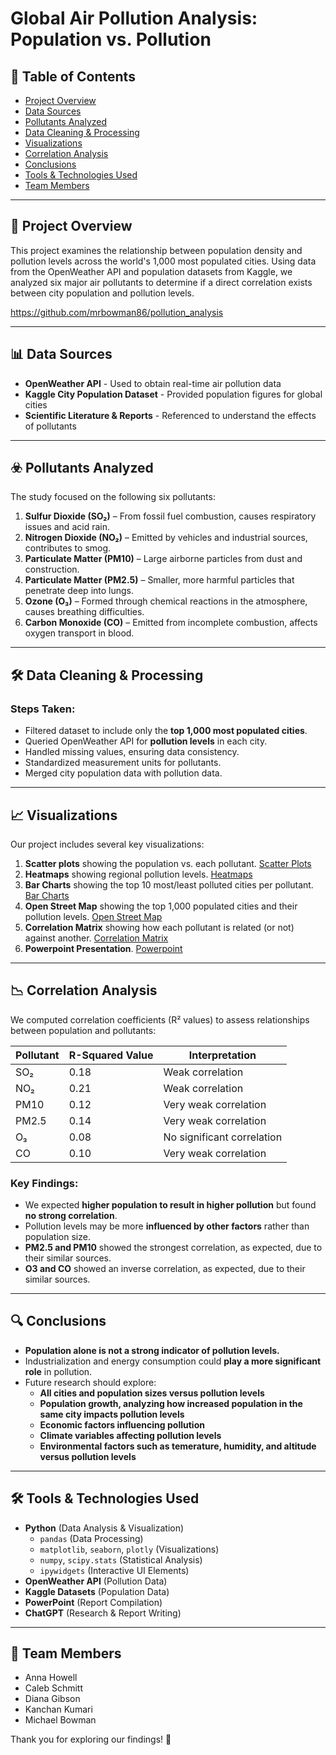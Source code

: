 # Global Air Pollution Analysis: Population vs. Pollution

## 📌 Table of Contents
- [Project Overview](#project-overview)
- [Data Sources](#data-sources)
- [Pollutants Analyzed](#pollutants-analyzed)
- [Data Cleaning & Processing](#data-cleaning--processing)
- [Visualizations](#visualizations)
- [Correlation Analysis](#correlation-analysis)
- [Conclusions](#conclusions)
- [Tools & Technologies Used](#tools--technologies-used)
- [Team Members](#team-members)

---

<a id="project-overview"></a>
## 📖 Project Overview
This project examines the relationship between population density and pollution levels across the world's 1,000 most populated cities. Using data from the OpenWeather API and population datasets from Kaggle, we analyzed six major air pollutants to determine if a direct correlation exists between city population and pollution levels. 

https://github.com/mrbowman86/pollution_analysis

---

<a id="data-sources"></a>
## 📊 Data Sources
- **OpenWeather API** - Used to obtain real-time air pollution data
- **Kaggle City Population Dataset** - Provided population figures for global cities
- **Scientific Literature & Reports** - Referenced to understand the effects of pollutants

---

<a id="pollutants-analyzed"></a>
## ☣️ Pollutants Analyzed
The study focused on the following six pollutants:

1. **Sulfur Dioxide (SO₂)** – From fossil fuel combustion, causes respiratory issues and acid rain.
2. **Nitrogen Dioxide (NO₂)** – Emitted by vehicles and industrial sources, contributes to smog.
3. **Particulate Matter (PM10)** – Large airborne particles from dust and construction.
4. **Particulate Matter (PM2.5)** – Smaller, more harmful particles that penetrate deep into lungs.
5. **Ozone (O₃)** – Formed through chemical reactions in the atmosphere, causes breathing difficulties.
6. **Carbon Monoxide (CO)** – Emitted from incomplete combustion, affects oxygen transport in blood.

---

<a id="data-cleaning--processing"></a>
## 🛠 Data Cleaning & Processing
### Steps Taken:
- Filtered dataset to include only the **top 1,000 most populated cities**.
- Queried OpenWeather API for **pollution levels** in each city.
- Handled missing values, ensuring data consistency.
- Standardized measurement units for pollutants.
- Merged city population data with pollution data.

---

<a id="visualizations"></a>
## 📈 Visualizations
Our project includes several key visualizations:

1. **Scatter plots** showing the population vs. each pollutant.
   [Scatter Plots](https://github.com/mrbowman86/pollution_analysis/blob/main/resources/Scatter_Plot_Visualizations.pdf)
2. **Heatmaps** showing regional pollution levels.
   [Heatmaps](https://github.com/mrbowman86/pollution_analysis/blob/main/resources/Heat_Map_Visualizations.pdf)
3. **Bar Charts** showing the top 10 most/least polluted cities per pollutant.
   [Bar Charts](https://github.com/mrbowman86/pollution_analysis/blob/main/resources/Bar_Chart_Visualizations.pdf)
4. **Open Street Map** showing the top 1,000 populated cities and their pollution levels.
   [Open Street Map](https://github.com/mrbowman86/pollution_analysis/blob/main/resources/City_Open_Street_Map.pdf)
5. **Correlation Matrix** showing how each pollutant is related (or not) against another.
   [Correlation Matrix](https://github.com/mrbowman86/pollution_analysis/blob/main/resources/Correlation_Matrix.pdf)
6. **Powerpoint Presentation**.
   [Powerpoint](GLOBAL_AIR_POLLUTION_ANALYSIS.pptx)   

---

<a id="correlation-analysis"></a>
## 📉 Correlation Analysis
We computed correlation coefficients (R² values) to assess relationships between population and pollutants:

| Pollutant | R-Squared Value | Interpretation |
|-----------|---------------|----------------|
| SO₂ | 0.18 | Weak correlation |
| NO₂ | 0.21 | Weak correlation |
| PM10 | 0.12 | Very weak correlation |
| PM2.5 | 0.14 | Very weak correlation |
| O₃ | 0.08 | No significant correlation |
| CO | 0.10 | Very weak correlation |

### Key Findings:
- We expected **higher population to result in higher pollution** but found **no strong correlation**.
- Pollution levels may be more **influenced by other factors** rather than population size.
- **PM2.5 and PM10** showed the strongest correlation, as expected, due to their similar sources.
- **O3 and CO** showed an inverse correlation, as expected, due to their similar sources.

---

<a id="conclusions"></a>
## 🔍 Conclusions
- **Population alone is not a strong indicator of pollution levels.**
- Industrialization and energy consumption could **play a more significant role** in pollution.
- Future research should explore:
  - **All cities and population sizes versus pollution levels**
  - **Population growth, analyzing how increased population in the same city impacts pollution levels**
  - **Economic factors influencing pollution**
  - **Climate variables affecting pollution levels**
  - **Environmental factors such as temerature, humidity, and altitude versus pollution levels**

---

<a id="tools--technologies-used"></a>
## 🛠 Tools & Technologies Used
- **Python** (Data Analysis & Visualization)
  - `pandas` (Data Processing)
  - `matplotlib`, `seaborn`, `plotly` (Visualizations)
  - `numpy`, `scipy.stats` (Statistical Analysis)
  - `ipywidgets` (Interactive UI Elements)
- **OpenWeather API** (Pollution Data)
- **Kaggle Datasets** (Population Data)
- **PowerPoint** (Report Compilation)
- **ChatGPT** (Research & Report Writing)

---

<a id="team-members"></a>
## 👥 Team Members
- Anna Howell
- Caleb Schmitt
- Diana Gibson
- Kanchan Kumari
- Michael Bowman

Thank you for exploring our findings! 🚀
